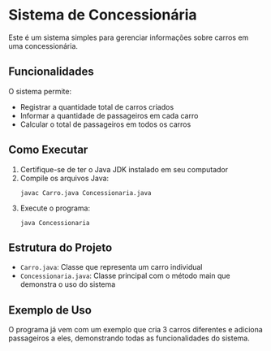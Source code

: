 # Sistema de Concessionária

Este é um sistema simples para gerenciar informações sobre carros em uma concessionária.

## Funcionalidades

O sistema permite:
- Registrar a quantidade total de carros criados
- Informar a quantidade de passageiros em cada carro
- Calcular o total de passageiros em todos os carros

## Como Executar

1. Certifique-se de ter o Java JDK instalado em seu computador
2. Compile os arquivos Java:
   ```
   javac Carro.java Concessionaria.java
   ```
3. Execute o programa:
   ```
   java Concessionaria
   ```

## Estrutura do Projeto

- `Carro.java`: Classe que representa um carro individual
- `Concessionaria.java`: Classe principal com o método main que demonstra o uso do sistema

## Exemplo de Uso

O programa já vem com um exemplo que cria 3 carros diferentes e adiciona passageiros a eles, demonstrando todas as funcionalidades do sistema. 